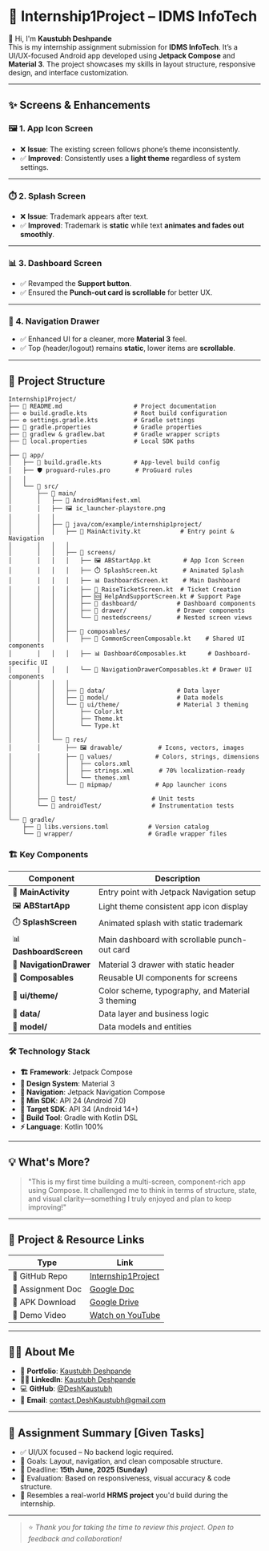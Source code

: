 # 🚀 Internship1Project – IDMS InfoTech

👋 Hi, I'm **Kaustubh Deshpande**  
This is my internship assignment submission for **IDMS InfoTech**. It’s a UI/UX-focused Android app developed using **Jetpack Compose** and **Material 3**. The project showcases my skills in layout structure, responsive design, and interface customization.

---

## ✨ Screens & Enhancements

### 🖼️ 1. App Icon Screen
- ❌ **Issue**: The existing screen follows phone’s theme inconsistently.
- ✅ **Improved**: Consistently uses a **light theme** regardless of system settings.

---

### ⏱️ 2. Splash Screen
- ❌ **Issue**: Trademark appears after text.
- ✅ **Improved**: Trademark is **static** while text **animates and fades out smoothly**.

---

### 📊 3. Dashboard Screen
- ✅ Revamped the **Support button**.
- ✅ Ensured the **Punch-out card is scrollable** for better UX.

---

### 📂 4. Navigation Drawer
- ✅ Enhanced UI for a cleaner, more **Material 3** feel.
- ✅ Top (header/logout) remains **static**, lower items are **scrollable**.

---

## 📁 Project Structure

```
Internship1Project/
├── 📄 README.md                    # Project documentation
├── ⚙️ build.gradle.kts             # Root build configuration
├── ⚙️ settings.gradle.kts          # Gradle settings
├── 📝 gradle.properties            # Gradle properties
├── 🔧 gradlew & gradlew.bat        # Gradle wrapper scripts
├── 🔐 local.properties             # Local SDK paths
│
├── 📂 app/
│   ├── 📄 build.gradle.kts         # App-level build config
│   ├── 🛡️ proguard-rules.pro       # ProGuard rules
│   │
│   └── 📂 src/
│       ├── 📂 main/
│       │   ├── 📄 AndroidManifest.xml
│       │   ├── 🖼️ ic_launcher-playstore.png
│       │   │
│       │   ├── 📂 java/com/example/internship1project/
│       │   │   ├── 📱 MainActivity.kt           # Entry point & Navigation
│       │   │   │
│       │   │   ├── 📂 screens/
│       │   │   │   ├── 🖼️ ABStartApp.kt         # App Icon Screen
│       │   │   │   ├── ⏱️ SplashScreen.kt       # Animated Splash
│       │   │   │   ├── 📊 DashboardScreen.kt    # Main Dashboard
│       │   │   │   ├── 🎫 RaiseTicketScreen.kt  # Ticket Creation
│       │   │   │   ├── 🆘 HelpAndSupportScreen.kt # Support Page
│       │   │   │   ├── 📂 dashboard/           # Dashboard components
│       │   │   │   ├── 📂 drawer/              # Drawer components
│       │   │   │   └── 📂 nestedscreens/       # Nested screen views
│       │   │   │
│       │   │   ├── 📂 composables/
│       │   │   │   ├── 🧩 CommonScreenComposable.kt    # Shared UI components
│       │   │   │   ├── 📊 DashboardComposables.kt      # Dashboard-specific UI
│       │   │   │   └── 📂 NavigationDrawerComposables.kt # Drawer UI components
│       │   │   │
│       │   │   ├── 📂 data/                    # Data layer
│       │   │   ├── 📂 model/                   # Data models
│       │   │   └── 📂 ui/theme/                # Material 3 theming
│       │   │       ├── Color.kt
│       │   │       ├── Theme.kt
│       │   │       └── Type.kt
│       │   │
│       │   └── 📂 res/
│       │       ├── 🖼️ drawable/          # Icons, vectors, images
│       │       ├── 🎨 values/            # Colors, strings, dimensions
│       │       │   ├── colors.xml
│       │       │   ├── strings.xml       # 70% localization-ready
│       │       │   └── themes.xml
│       │       └── 📱 mipmap/            # App launcher icons
│       │
│       ├── 📂 test/                     # Unit tests
│       └── 📂 androidTest/              # Instrumentation tests
│
└── 📂 gradle/
    ├── 📄 libs.versions.toml           # Version catalog
    └── 📂 wrapper/                     # Gradle wrapper files
```

### 🏗️ Key Components

| Component | Description |
|-----------|-------------|
| 📱 **MainActivity** | Entry point with Jetpack Navigation setup |
| 🖼️ **ABStartApp** | Light theme consistent app icon display |
| ⏱️ **SplashScreen** | Animated splash with static trademark |
| 📊 **DashboardScreen** | Main dashboard with scrollable punch-out card |
| 📂 **NavigationDrawer** | Material 3 drawer with static header |
| 🧩 **Composables** | Reusable UI components for screens |
| 🎨 **ui/theme/** | Color scheme, typography, and Material 3 theming |
| 📂 **data/** | Data layer and business logic |
| 📂 **model/** | Data models and entities |

### 🛠️ Technology Stack

- **🏗️ Framework**: Jetpack Compose
- **🎨 Design System**: Material 3
- **🧭 Navigation**: Jetpack Navigation Compose
- **📱 Min SDK**: API 24 (Android 7.0)
- **🎯 Target SDK**: API 34 (Android 14+)
- **🔧 Build Tool**: Gradle with Kotlin DSL
- **⚡ Language**: Kotlin 100%

---

## 💡 What's More?

> "This is my first time building a multi-screen, component-rich app using Compose. It challenged me to think in terms of structure, state, and visual clarity—something I truly enjoyed and plan to keep improving!"

---

## 🔗 Project & Resource Links

| Type               | Link                                                                                           |
|--------------------|------------------------------------------------------------------------------------------------|
| 📁 GitHub Repo     | [Internship1Project](https://github.com/deshkaustubh/Internship1Project)                       |
| 📄 Assignment Doc  | [Google Doc](https://docs.google.com/document/d/1VyhMWtHfzEkkQpxr-y6jGBDuCH7aY4LABI6Nh_lODCI)  |
| 📱 APK Download    | [Google Drive](https://drive.google.com/drive/folders/13WECiLo_CL5bj3i5aNohm5lRE-4npkZ5?usp=sharing) |
| 🎥 Demo Video      | [Watch on YouTube](https://youtu.be/VCCrv0ZHp7w)                                               |

---

## 🙋‍♂️ About Me

- 📄 **Portfolio**: [Kaustubh Deshpande](https://kaustubhdeshpande.netlify.app/)
- 🧑‍💼 **LinkedIn**: [Kaustubh Deshpande](https://www.linkedin.com/in/deshkaustubh/)
- 💻 **GitHub**: [@DeshKaustubh](https://github.com/deshkaustubh)
- 📧 **Email**: contact.DeshKaustubh@gmail.com

---

## 📌 Assignment Summary [Given Tasks]

- ✅ UI/UX focused – No backend logic required.
- 🎯 Goals: Layout, navigation, and clean composable structure.
- 📆 Deadline: **15th June, 2025 (Sunday)**
- 🧪 Evaluation: Based on responsiveness, visual accuracy & code structure.
- 🧩 Resembles a real-world **HRMS project** you'd build during the internship.

---

> ⭐ _Thank you for taking the time to review this project. Open to feedback and collaboration!_
